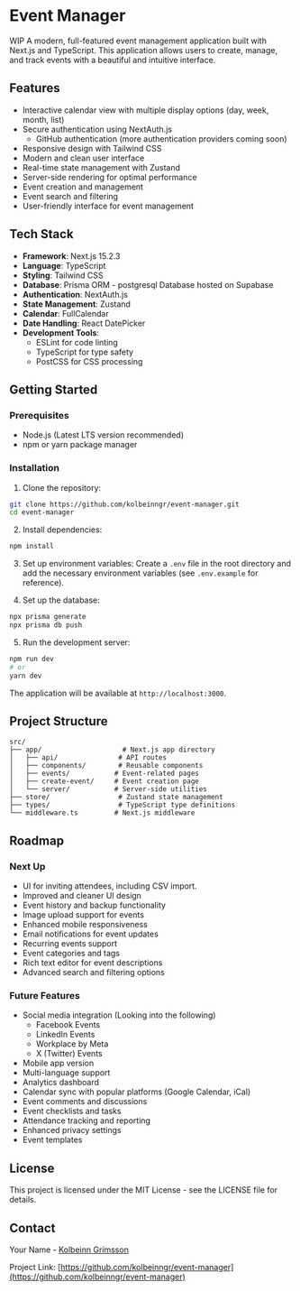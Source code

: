 # Event Manager
WIP
A modern, full-featured event management application built with Next.js and TypeScript. This application allows users to create, manage, and track events with a beautiful and intuitive interface.

## Features

-   Interactive calendar view with multiple display options (day, week, month, list)
-   Secure authentication using NextAuth.js
    -   GitHub authentication (more authentication providers coming soon)
-   Responsive design with Tailwind CSS
-   Modern and clean user interface
-   Real-time state management with Zustand
-   Server-side rendering for optimal performance
-   Event creation and management
-   Event search and filtering
-   User-friendly interface for event management

## Tech Stack

-   **Framework**: Next.js 15.2.3
-   **Language**: TypeScript
-   **Styling**: Tailwind CSS
-   **Database**: Prisma ORM - postgresql Database hosted on Supabase
-   **Authentication**: NextAuth.js
-   **State Management**: Zustand
-   **Calendar**: FullCalendar
-   **Date Handling**: React DatePicker
-   **Development Tools**:
    -   ESLint for code linting
    -   TypeScript for type safety
    -   PostCSS for CSS processing

## Getting Started

### Prerequisites

-   Node.js (Latest LTS version recommended)
-   npm or yarn package manager

### Installation

1. Clone the repository:

```bash
git clone https://github.com/kolbeinngr/event-manager.git
cd event-manager
```

2. Install dependencies:

```bash
npm install
```

3. Set up environment variables:
   Create a `.env` file in the root directory and add the necessary environment variables (see `.env.example` for reference).

4. Set up the database:

```bash
npx prisma generate
npx prisma db push
```

5. Run the development server:

```bash
npm run dev
# or
yarn dev
```

The application will be available at `http://localhost:3000`.

## Project Structure

```
src/
├── app/                    # Next.js app directory
│   ├── api/               # API routes
│   ├── components/        # Reusable components
│   ├── events/           # Event-related pages
│   ├── create-event/     # Event creation page
│   └── server/           # Server-side utilities
├── store/                 # Zustand state management
├── types/                 # TypeScript type definitions
└── middleware.ts         # Next.js middleware
```

## Roadmap

### Next Up

-   UI for inviting attendees, including CSV import.
-   Improved and cleaner UI design
-   Event history and backup functionality
-   Image upload support for events
-   Enhanced mobile responsiveness
-   Email notifications for event updates
-   Recurring events support
-   Event categories and tags
-   Rich text editor for event descriptions
-   Advanced search and filtering options

### Future Features

-   Social media integration (Looking into the following)
    -   Facebook Events
    -   LinkedIn Events
    -   Workplace by Meta
    -   X (Twitter) Events
-   Mobile app version
-   Multi-language support
-   Analytics dashboard
-   Calendar sync with popular platforms (Google Calendar, iCal)
-   Event comments and discussions
-   Event checklists and tasks
-   Attendance tracking and reporting
-   Enhanced privacy settings
-   Event templates

## License

This project is licensed under the MIT License - see the LICENSE file for details.

## Contact

Your Name - [Kolbeinn Grímsson](mailto:grimsson@frostbit.is)

Project Link: [https://github.com/kolbeinngr/event-manager](https://github.com/kolbeinngr/event-manager)
